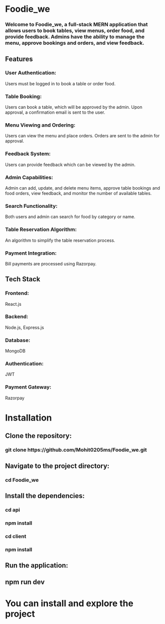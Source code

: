 <h1>Foodie_we</h1>
<h3>Welcome to Foodie_we, a full-stack MERN application that allows users to book tables, view menus, order food, and provide feedback. Admins have the ability to manage the menu, approve bookings and orders, and view feedback.</h3>

<h2>Features</h2>
<h3>User Authentication:</h3> Users must be logged in to book a table or order food.
<h3>Table Booking:</h3> Users can book a table, which will be approved by the admin. Upon approval, a confirmation email is sent to the user.
<h3>Menu Viewing and Ordering:</h3> Users can view the menu and place orders. Orders are sent to the admin for approval.
<h3>Feedback System:</h3> Users can provide feedback which can be viewed by the admin.
<h3>Admin Capabilities:</h3> Admin can add, update, and delete menu items, approve table bookings and food orders, view feedback, and monitor the number of available tables.
<h3>Search Functionality:</h3> Both users and admin can search for food by category or name.
<h3>Table Reservation Algorithm:</h3> An algorithm to simplify the table reservation process.
<h3>Payment Integration:</h3> Bill payments are processed using Razorpay.

<h2>Tech Stack</h2>
<h3>Frontend:</h3> React.js
<h3>Backend:</h3> Node.js, Express.js
<h3>Database:</h3> MongoDB
<h3>Authentication:</h3> JWT
<h3>Payment Gateway:</h3> Razorpay

<h1>Installation</h1>

<h2>Clone the repository:</h2>
<h3>git clone https://github.com/Mohit0205ms/Foodie_we.git</h3>

<h2>Navigate to the project directory:</h2>
<h3>cd Foodie_we</h3>

<h2>Install the dependencies:</h2>
<h3>cd api</h3>
<h3>npm install</h3>
<h3>cd client</h3>
<h3>npm install</h3>

<h2>Run the application:</h2>
<h2>npm run dev</h2>

<h1>You can install and explore the project</h1>

